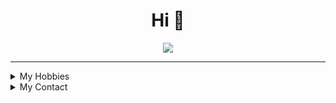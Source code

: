 <h1 align="center"> Hi 👋 </h1>
<p align="center">
  <img src="https://c.tenor.com/bFtrVz3Ahg4AAAAC/anime-girls.gif">
  </p>
  <hr>

  
<details>
<summary>
  My Hobbies
</summary>
    <p align="center">
  <img src="https://c.tenor.com/Ds6kZ-PWFzwAAAAi/haruhi-hare-hare-yukai.gif" height="200" style="width:350;" >
  </p>
  <br/>
  <ul>
    <li>
       Programming
    </li>
    <li>
       Training Kenjutsu
    </li>
  </ul>

</details>

<details>
<summary>
  My Contact
</summary>
  <br/>
  <ul>
    <li>
      <a href="https://facebook.com/rizal.lolicondesu">Facebook</a>
    </li>
    <li>
      <a href="https://twitter.com/Zappan10">Twitter</a>
    </li>
    <li>
      <a href="https://wa.me/+6289671149911">WhatsApp</a>
    </li>
    <li>
      <b> Mail </b>
      <ul>
        <li> xbyte00@gmail.com </li>
        <li> rizal.solehudin45@gmail.com </li>
      </ul>
    </li>
  </ul>
</details>

<!--
**zal-byte/zal-byte** is a ✨ _special_ ✨ repository because its `README.md` (this file) appears on your GitHub profile.

Here are some ideas to get you started:

- 🔭 I’m currently working on ...
- 🌱 I’m currently learning ...
- 👯 I’m looking to collaborate on ...
- 🤔 I’m looking for help with ...
- 💬 Ask me about ...
- 📫 How to reach me: ...
- 😄 Pronouns: ...
- ⚡ Fun fact: ...
-->
